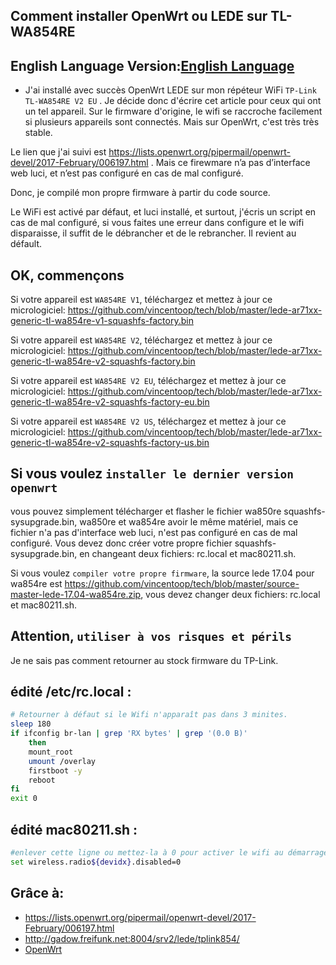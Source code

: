 ## Comment installer OpenWrt ou LEDE sur TL-WA854RE
## English Language Version:[English Language](https://github.com/vincentoop/tech/blob/master/README.md)
* J'ai installé avec succès OpenWrt LEDE sur mon répéteur WiFi `TP-Link TL-WA854RE V2 EU` . Je décide donc d'écrire cet article pour ceux qui ont un tel appareil. Sur le firmware d'origine, le wifi se raccroche facilement si plusieurs appareils sont connectés. Mais sur OpenWrt, c'est très très stable.

Le lien que j'ai suivi est https://lists.openwrt.org/pipermail/openwrt-devel/2017-February/006197.html . Mais ce firewmare n’a pas d’interface web luci, et n’est pas configuré en cas de mal configuré.

Donc, je compilé mon propre firmware à partir du code source.

Le WiFi est activé par défaut, et luci installé, et surtout, j'écris un script en cas de mal configuré, si vous faites une erreur dans configure et le wifi disparaisse, il suffit de le débrancher et de le rebrancher. Il revient au défault.

## OK, commençons
Si votre appareil est `WA854RE V1`, téléchargez et mettez à jour ce micrologiciel: https://github.com/vincentoop/tech/blob/master/lede-ar71xx-generic-tl-wa854re-v1-squashfs-factory.bin

Si votre appareil est `WA854RE V2`, téléchargez et mettez à jour ce micrologiciel: https://github.com/vincentoop/tech/blob/master/lede-ar71xx-generic-tl-wa854re-v2-squashfs-factory.bin

Si votre appareil est `WA854RE V2 EU`, téléchargez et mettez à jour ce micrologiciel: https://github.com/vincentoop/tech/blob/master/lede-ar71xx-generic-tl-wa854re-v2-squashfs-factory-eu.bin

Si votre appareil est `WA854RE V2 US`, téléchargez et mettez à jour ce micrologiciel: https://github.com/vincentoop/tech/blob/master/lede-ar71xx-generic-tl-wa854re-v2-squashfs-factory-us.bin

## Si vous voulez `installer le dernier version openwrt`
vous pouvez simplement télécharger et flasher le fichier wa850re squashfs-sysupgrade.bin, wa850re et wa854re avoir le même matériel, mais ce fichier n'a pas d'interface web luci, n'est pas configuré en cas de mal configuré. Vous devez donc créer votre propre fichier squashfs-sysupgrade.bin, en changeant deux fichiers: rc.local et mac80211.sh.

Si vous voulez `compiler votre propre firmware`, la source lede 17.04 pour wa854re est https://github.com/vincentoop/tech/blob/master/source-master-lede-17.04-wa854re.zip, vous devez changer deux fichiers: rc.local et mac80211.sh.

## Attention, `utiliser à vos risques et périls`
Je ne sais pas comment retourner au stock firmware du TP-Link.

## édité /etc/rc.local :
```bash
# Retourner à défaut si le Wifi n'apparaît pas dans 3 minites.
sleep 180
if ifconfig br-lan | grep 'RX bytes' | grep '(0.0 B)'
    then
    mount_root
    umount /overlay
    firstboot -y
    reboot
fi
exit 0
```
## édité mac80211.sh :
```bash
#enlever cette ligne ou mettez-la à 0 pour activer le wifi au démarrage
set wireless.radio${devidx}.disabled=0
```
## Grâce à:
* https://lists.openwrt.org/pipermail/openwrt-devel/2017-February/006197.html
* http://gadow.freifunk.net:8004/srv2/lede/tplink854/
* [OpenWrt](https://openwrt.org)
